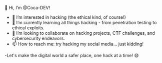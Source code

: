 👋 Hi, I’m @Coca-DEV!

-  👀 I’m interested in hacking (the ethical kind, of course!)
-  🌱 I’m currently learning all things hacking - from penetration testing to ethical exploits.
-  💞️ I’m looking to collaborate on hacking projects, CTF challenges, and cybersecurity endeavors.
-  📫 How to reach me: try hacking my social media... just kidding!

-Let's make the digital world a safer place, one hack at a time! 😄

<!---
Coca-DEV/Coca-DEV is a ✨ special ✨ repository because its `README.md` (this file) appears on your GitHub profile.
You can click the Preview link to take a look at your changes.
--->
